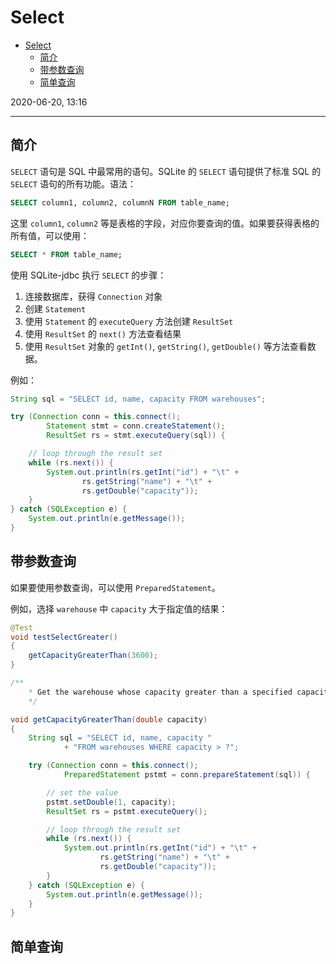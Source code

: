 # Select

- [Select](#select)
  - [简介](#简介)
  - [带参数查询](#带参数查询)
  - [简单查询](#简单查询)

2020-06-20, 13:16
***

## 简介

`SELECT` 语句是 SQL 中最常用的语句。SQLite 的 `SELECT` 语句提供了标准 SQL 的 `SELECT` 语句的所有功能。语法：

```sql
SELECT column1, column2, columnN FROM table_name;
```

这里 `column1`, `column2` 等是表格的字段，对应你要查询的值。如果要获得表格的所有值，可以使用：

```sql
SELECT * FROM table_name;
```

使用 SQLite-jdbc 执行 `SELECT` 的步骤：

1. 连接数据库，获得 `Connection` 对象
2. 创建 `Statement`
3. 使用 `Statement` 的 `executeQuery` 方法创建 `ResultSet`
4. 使用 `ResultSet` 的 `next()` 方法查看结果
5. 使用 `ResultSet` 对象的 `getInt()`, `getString()`, `getDouble()` 等方法查看数据。

例如：

```java
String sql = "SELECT id, name, capacity FROM warehouses";

try (Connection conn = this.connect();
        Statement stmt = conn.createStatement();
        ResultSet rs = stmt.executeQuery(sql)) {

    // loop through the result set
    while (rs.next()) {
        System.out.println(rs.getInt("id") + "\t" +
                rs.getString("name") + "\t" +
                rs.getDouble("capacity"));
    }
} catch (SQLException e) {
    System.out.println(e.getMessage());
}
```

## 带参数查询

如果要使用参数查询，可以使用 `PreparedStatement`。

例如，选择 `warehouse` 中 `capacity` 大于指定值的结果：

```java
@Test
void testSelectGreater()
{
    getCapacityGreaterThan(3600);
}

/**
    * Get the warehouse whose capacity greater than a specified capacity
    */

void getCapacityGreaterThan(double capacity)
{
    String sql = "SELECT id, name, capacity "
            + "FROM warehouses WHERE capacity > ?";

    try (Connection conn = this.connect();
            PreparedStatement pstmt = conn.prepareStatement(sql)) {

        // set the value
        pstmt.setDouble(1, capacity);
        ResultSet rs = pstmt.executeQuery();

        // loop through the result set
        while (rs.next()) {
            System.out.println(rs.getInt("id") + "\t" +
                    rs.getString("name") + "\t" +
                    rs.getDouble("capacity"));
        }
    } catch (SQLException e) {
        System.out.println(e.getMessage());
    }
}
```

## 简单查询

```java

```
